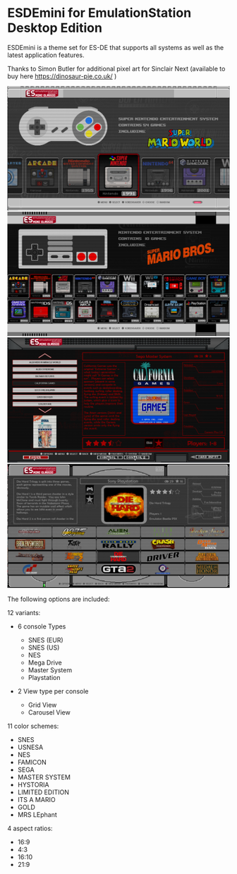 # ESDEmini for EmulationStation Desktop Edition

ESDEmini is a theme set for ES-DE that supports all systems as well as the latest application features.

Thanks to Simon Butler for additional pixel art for Sinclair Next (available to buy here https://dinosaur-pie.co.uk/ )

![systems](sys.png)
![systems2](sys2.png)
![games](game.png)
![games2](game2.png)

The following options are included:

12 variants:

- 6 console Types
	- SNES (EUR)
	- SNES (US)
	- NES
	- Mega Drive
	- Master System
	- Playstation

- 2 View type per console
	- Grid View
	- Carousel View

11 color schemes:

- SNES
- USNESA
- NES
- FAMICON
- SEGA
- MASTER SYSTEM
- HYSTORIA
- LIMITED EDITION
- ITS A MARIO
- GOLD
- MRS LEphant


4 aspect ratios:

- 16:9
- 4:3
- 16:10
- 21:9



